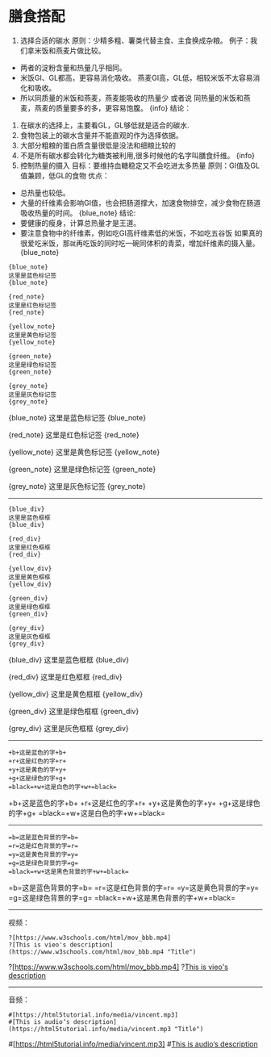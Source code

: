 # 膳食搭配
1. 选择合适的碳水
原则：少精多粗、薯类代替主食、主食换成杂粮。
例子：我们拿米饭和燕麦片做比较。
  - 两者的淀粉含量和热量几乎相同。
  - 米饭GI、GL都高，更容易消化吸收。
    燕麦GI高，GL低，相较米饭不太容易消化和吸收。
  - 所以同质量的米饭和燕麦，燕麦能吸收的热量少
    或者说
    同热量的米饭和燕麦，燕麦的质量要多的多，更容易饱腹。
{info}
结论：
  1. 在碳水的选择上，主要看GL，GL够低就是适合的碳水.
  2. 食物包装上的碳水含量并不能直观的作为选择依据。
  3. 大部分粗粮的蛋白质含量很低是没法和细粮比较的
  4. 不是所有碳水都会转化为糖类被利用,很多时候他的名字叫膳食纤维。
{info}
2. 控制热量的摄入
目标：要维持血糖稳定又不会吃进太多热量
原则：GI值及GL值兼顾，低GL的食物
优点：
  - 总热量也较低。
  - 大量的纤维素会影响GI值，也会把肠道撑大，加速食物排空，减少食物在肠道吸收热量的时间。
{blue_note}
结论: 
  - 要健康的瘦身，计算总热量才是王道。
  - 要注意食物中的纤维素，例如吃GI高纤维素低的米饭，不如吃五谷饭
    如果真的很爱吃米饭，那`就`再吃饭的同时吃一碗同体积的青菜，增加纤维素的摄入量。
{blue_note}


```
{blue_note}
这里是蓝色标记签
{blue_note}

{red_note}
这里是红色标记签
{red_note}

{yellow_note}
这里是黄色标记签
{yellow_note}

{green_note}
这里是绿色标记签
{green_note}

{grey_note}
这里是灰色标记签
{grey_note}
```
{blue_note}
这里是蓝色标记签
{blue_note}

{red_note}
这里是红色标记签
{red_note}

{yellow_note}
这里是黄色标记签
{yellow_note}

{green_note}
这里是绿色标记签
{green_note}

{grey_note}
这里是灰色标记签
{grey_note}

----------
```
{blue_div}
这里是蓝色框框
{blue_div}

{red_div}
这里是红色框框
{red_div}

{yellow_div}
这里是黄色框框
{yellow_div}

{green_div}
这里是绿色框框
{green_div}

{grey_div}
这里是灰色框框
{grey_div}
```

{blue_div}
这里是蓝色框框
{blue_div}

{red_div}
这里是红色框框
{red_div}

{yellow_div}
这里是黄色框框
{yellow_div}

{green_div}
这里是绿色框框
{green_div}

{grey_div}
这里是灰色框框
{grey_div}

----------
```
+b+这是蓝色的字+b+
+r+这是红色的字+r+
+y+这是黄色的字+y+
+g+这是绿色的字+g+
=black=+w+这是白色的字+w+=black=
```
+b+这是蓝色的字+b+
+r+这是红色的字+r+
+y+这是黄色的字+y+
+g+这是绿色的字+g+
=black=+w+这是白色的字+w+=black=

----------
```
=b=这是蓝色背景的字=b=
=r=这是红色背景的字=r=
=y=这是黄色背景的字=y=
=g=这是绿色背景的字=g=
=black=+w+这是黑色背景的字+w+=black=
```
=b=这是蓝色背景的字=b=
=r=这是红色背景的字=r=
=y=这是黄色背景的字=y=
=g=这是绿色背景的字=g=
=black=+w+这是黑色背景的字+w+=black=

----------
视频：
```
?[https://www.w3schools.com/html/mov_bbb.mp4]
?[This is vieo's description](https://www.w3schools.com/html/mov_bbb.mp4 "Title")
```
?[https://www.w3schools.com/html/mov_bbb.mp4]
?[This is vieo's description](https://www.w3schools.com/html/mov_bbb.mp4 "Title")

----------
音频：
```
#[https://html5tutorial.info/media/vincent.mp3]
#[This is audio‘s description](https://html5tutorial.info/media/vincent.mp3 "Title")
```
#[https://html5tutorial.info/media/vincent.mp3]
#[This is audio‘s description](https://html5tutorial.info/media/vincent.mp3 "Title")